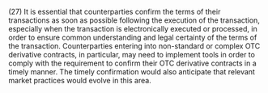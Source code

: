 (27) It is essential that counterparties confirm the terms of their transactions as soon as possible following the execution of the transaction, especially when the transaction is electronically executed or processed, in order to ensure common understanding and legal certainty of the terms of the transaction. Counterparties entering into non-standard or complex OTC derivative contracts, in particular, may need to implement tools in order to comply with the requirement to confirm their OTC derivative contracts in a timely manner. The timely confirmation would also anticipate that relevant market practices would evolve in this area.